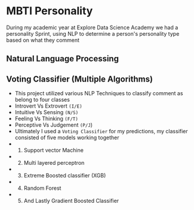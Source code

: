 # MBTI Personality
During my academic year at Explore Data Science Academy we had a personality Sprint, using NLP to determine a person's personality type based on what they comment

## Natural Language Processing
## Voting Classifier (Multiple Algorithms)

* This project utilized various NLP Techniques to classify comment as belong to four classes
* Introvert Vs Extrovert `(I/E)`
* Intuitive Vs Sensing `(N/S)`
* Feeling Vs Thinking `(F/T)`
* Perceptive Vs Judgement `(P/J`)
* Ultimately I used a `Voting Classifier` for my predictions, my classifier consisted of five models working together
* 1. Support vector Machine
* 2. Multi layered perceptron
* 3. Extreme Boosted classifier (XGB)
* 4. Random Forest
* 5. And Lastly Gradient Boosted Classifier
